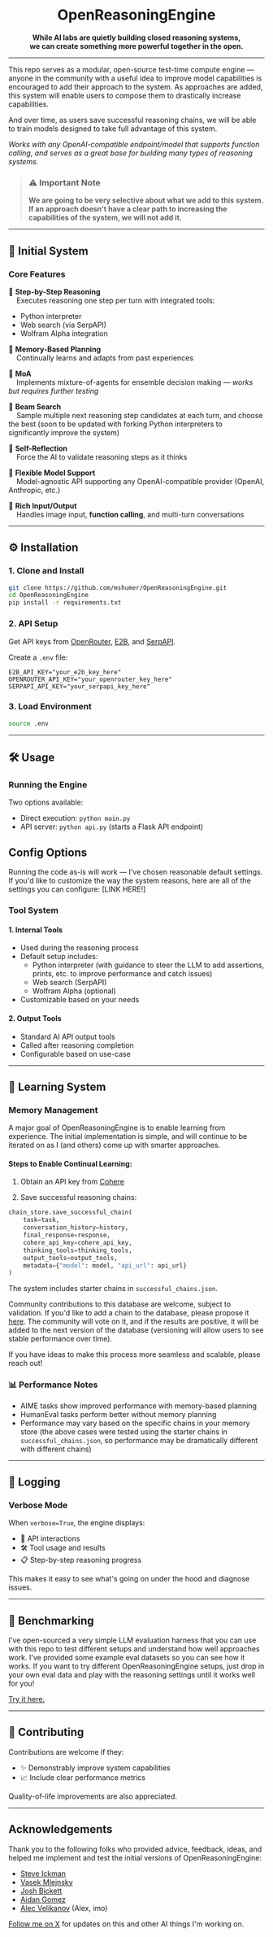 <div align="center">

# OpenReasoningEngine

**While AI labs are quietly building closed reasoning systems,  
we can create something more powerful together in the open.**

</div>

---

This repo serves as a modular, open-source test-time compute engine — anyone in the community with a useful idea to improve model capabilities is encouraged to add their approach to the system. As approaches are added, this system will enable users to compose them to drastically increase capabilities.

And over time, as users save successful reasoning chains, we will be able to train models designed to take full advantage of this system.

*Works with any OpenAI-compatible endpoint/model that supports function calling, and serves as a great base for building many types of reasoning systems.*

> ### ⚠️ Important Note
> **We are going to be very selective about what we add to this system. If an approach doesn't have a clear path to increasing the capabilities of the system, we will not add it.**

---

## 🚀 Initial System

### Core Features

🔹 **Step-by-Step Reasoning**  
   &nbsp;&nbsp;&nbsp;&nbsp;Executes reasoning one step per turn with integrated tools:
   - Python interpreter
   - Web search (via SerpAPI)
   -  Wolfram Alpha integration

🔹 **Memory-Based Planning**  
   &nbsp;&nbsp;&nbsp;&nbsp;Continually learns and adapts from past experiences

🔹 **MoA**  
   &nbsp;&nbsp;&nbsp;&nbsp;Implements mixture-of-agents for ensemble decision making — *works but requires further testing*

🔹 **Beam Search**  
   &nbsp;&nbsp;&nbsp;&nbsp;Sample multiple next reasoning step candidates at each turn, and choose the best (soon to be updated with forking Python interpreters to significantly improve the system)

🔹 **Self-Reflection**  
   &nbsp;&nbsp;&nbsp;&nbsp;Force the AI to validate reasoning steps as it thinks

🔹 **Flexible Model Support**  
   &nbsp;&nbsp;&nbsp;&nbsp;Model-agnostic API supporting any OpenAI-compatible provider (OpenAI, Anthropic, etc.)

🔹 **Rich Input/Output**  
   &nbsp;&nbsp;&nbsp;&nbsp;Handles image input, **function calling**, and multi-turn conversations

---

## ⚙️ Installation

### 1. Clone and Install
```bash
git clone https://github.com/mshumer/OpenReasoningEngine.git
cd OpenReasoningEngine
pip install -r requirements.txt
```

### 2. API Setup
Get API keys from [OpenRouter](https://openrouter.ai/), [E2B](https://e2b.dev/), and [SerpAPI](https://serpapi.com/).

Create a `.env` file:
```env
E2B_API_KEY="your_e2b_key_here"
OPENROUTER_API_KEY="your_openrouter_key_here"
SERPAPI_API_KEY="your_serpapi_key_here"
```

### 3. Load Environment
```bash
source .env
```

---

## 🛠️ Usage

### Running the Engine
Two options available:
- Direct execution: `python main.py`
- API server: `python api.py` (starts a Flask API endpoint)

## Config Options
Running the code as-is will work — I've chosen reasonable default settings. If you'd like to customize the way the system reasons, here are all of the settings you can configure: [LINK HERE!]

### Tool System

#### 1. Internal Tools
- Used during the reasoning process
- Default setup includes:
  - Python interpreter (with guidance to steer the LLM to add assertions, prints, etc. to improve performance and catch issues)
  - Web search (SerpAPI)
  - Wolfram Alpha (optional)
- Customizable based on your needs

#### 2. Output Tools
- Standard AI API output tools
- Called after reasoning completion
- Configurable based on use-case

---

## 🧮 Learning System

### Memory Management

A major goal of OpenReasoningEngine is to enable learning from experience. The initial implementation is simple, and will continue to be iterated on as I (and others) come up with smarter approaches.

#### Steps to Enable Continual Learning:

1. Obtain an API key from [Cohere](https://cohere.ai/)

2. Save successful reasoning chains:
```python
chain_store.save_successful_chain(
    task=task,
    conversation_history=history,
    final_response=response,
    cohere_api_key=cohere_api_key,
    thinking_tools=thinking_tools,
    output_tools=output_tools,
    metadata={"model": model, "api_url": api_url}
)
```

The system includes starter chains in `successful_chains.json`.

Community contributions to this database are welcome, subject to validation. If you'd like to add a chain to the database, please propose it [here](https://github.com/mshumer/OpenReasoningEngine/discussions/categories/proposed-chains). The community will vote on it, and if the results are positive, it will be added to the next version of the database (versioning will allow users to see stable performance over time).

If you have ideas to make this process more seamless and scalable, please reach out!

### 📊 Performance Notes

- AIME tasks show improved performance with memory-based planning
- HumanEval tasks perform better without memory planning
- Performance may vary based on the specific chains in your memory store (the above cases were tested using the starter chains in `successful_chains.json`, so performance may be dramatically different with different chains)

---

## 📝 Logging

### Verbose Mode
When `verbose=True`, the engine displays:
- 🔄 API interactions
- 🛠️ Tool usage and results
- 📋 Step-by-step reasoning progress

This makes it easy to see what's going on under the hood and diagnose issues.

---

## 🧪 Benchmarking

I've open-sourced a very simple LLM evaluation harness that you can use with this repo to test different setups and understand how well approaches work. I've provided some example eval datasets so you can see how it works. If you want to try different OpenReasoningEngine setups, just drop in your own eval data and play with the reasoning settings until it works well for you!

[Try it here.](https://github.com/mshumer/MattEval)

---

## 🤝 Contributing

Contributions are welcome if they:
- ✨ Demonstrably improve system capabilities
- 📈 Include clear performance metrics

Quality-of-life improvements are also appreciated.

---

## Acknowledgements
Thank you to the following folks who provided advice, feedback, ideas, and helped me implement and test the initial versions of OpenReasoningEngine:
- [Steve Ickman](https://x.com/stevenic)
- [Vasek Mlejnsky](https://x.com/mlejva)
- [Josh Bickett](https://x.com/josh_bickett)
- [Aidan Gomez](https://x.com/aidangomez)
- [Alec Velikanov](https://x.com/alecvxyz) (Alex, imo)

[Follow me on X](https://x.com/mattshumer_) for updates on this and other AI things I'm working on.
